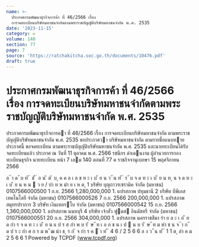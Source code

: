 ```yaml
---
name: >-
  ประกาศกรมพัฒนาธุรกิจการค้า ที่ 46/2566 เรื่อง
  การจดทะเบียนบริษัทมหาชนจำกัดตามพระราชบัญญัติบริษัทมหาชนจำกัด พ.ศ. 2535
date: '2023-11-15'
category: ค
volume: 140
section: 77
page: 7
source: 'https://ratchakitcha.soc.go.th/documents/10476.pdf'
draft: true
---
```


# ประกาศกรมพัฒนาธุรกิจการค้า ที่ 46/2566 เรื่อง การจดทะเบียนบริษัทมหาชนจำกัดตามพระราชบัญญัติบริษัทมหาชนจำกัด พ.ศ. 2535

ประกาศกรมพัฒนาธุรกิจการคา ที่ 46/2566 เรื่อง การจดทะเบียนบริษัทมหาชนจํากัด ตามพระราชบัญญัติบริษัทมหาชนจํากัด พ.ศ. 2535 ขอประกาศวา บริษัทมหาชนจํากัด ตามรายชื่อแนบทายประกาศนี้ ขอจดทะเบียน ตามพระราชบัญญัติบริษัทมหาชนจํากัด พ.ศ. 2535 และนายทะเบียนได้รับจดทะเบียนแล้ว ประกาศ ณ วันที่ 11 ตุลาคม พ.ศ. 2566 รชนีกร ดําเดนงาม ผู้อํานวยการกองทะเบียนธุรกิจ นายทะเบียน หน้า 7 เลม 140 ตอนที่ 77 ค ราชกิจจานุเบกษา 15 พฤศจิกายน 2566

ล ํ ำ ด ั บ ท ี ่ ช ื ่ อ น ิ ต ิ บ ุ ค ค ล เ ล ข ท ะ เ บ ี ย น ว ั น ท ี ่ ร ั บ จ ด ท ะ เ บ ี ย น ท ุ น จ ด ท ะ เ บ ี ย น ห น  ว ย / บำ ท ห มำ ย เ ห ต ุ 1 บริษัท บุญถาวรเซรามิค จํากัด (มหาชน) 0107566000500 1 ก.ย. 2566 1,280,000,000 1. แปรสภาพ ปทุมธานี 2 บริษัท บีพีเอส เทคโนโลยี จํากัด (มหาชน) 0107566000526 7 ก.ย. 2566 200,000,000 1. แปรสภาพ สมุทรปราการ 3 บริษัท เงินเทอรโบ จํากัด (มหาชน) 0107566000542 15 ก.ย. 2566 1,360,000,000 1. แปรสภาพ นนทบุรี 4 บริษัท เจ้าสัว ฟูดส อินดัสทรี จํากัด (มหาชน) 0107566000551 20 ก.ย. 2566 304,000,000 1. แปรสภาพ นครราชสีมา รำ ย ล ะ เ อ ี ย ด กำ ร จ ด ท ะ เ บ ี ย น แ ป ร ส ภำ พ บ ร ิ ษ ั ท เ อ ก ช น เ ป  น บ ร ิ ษ ั ท ม หำ ช น จ ํ ำ ก ั ด ป ร ะ กำ ศ ก ร ม พ ั ฒ นำ ธ ุ ร ก ิ จ กำ ร ค  ำ ท ี ่ 4 6 / 2 5 6 6 ล ง ว ั น ท ี ่ 1 1 ต ุ ลำ ค ม 2 5 6 6 1 Powered by TCPDF (www.tcpdf.org)
